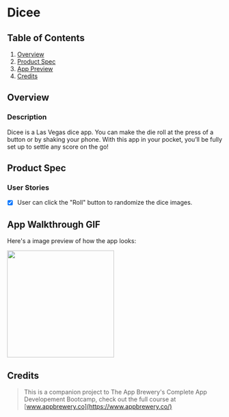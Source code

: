 # Dicee

## Table of Contents
1. [Overview](#Overview)
2. [Product Spec](#Product-Spec)
3. [App Preview](#App-Preview)
4. [Credits](#Credits)

## Overview
### Description

Dicee is a Las Vegas dice app. You can make the die roll at the press of a button or by shaking your phone. With this app in your pocket, you’ll be fully set up to settle any score on the go!

## Product Spec
### User Stories

- [X] User can click the "Roll" button to randomize the dice images.

## App Walkthrough GIF

Here's a image preview of how the app looks:

<img src="https://imgur.com/g7CDBOi.gif" width=250><br>

## Credits

>This is a companion project to The App Brewery's Complete App Developement Bootcamp, check out the full course at [www.appbrewery.co](https://www.appbrewery.co/)
